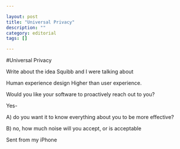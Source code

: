 ```yaml
---

layout: post
title: "Universal Privacy"
description: ""
category: editorial
tags: []

---
```


#Universal Privacy

Write about the idea Squibb and I were talking about

Human experience design
Higher than user experience.

Would you like your software to proactively reach out to you?

Yes-

A) do you want it to know everything about you to be more effective?

B) no, how much noise will you accept, or is acceptable


Sent from my iPhone
